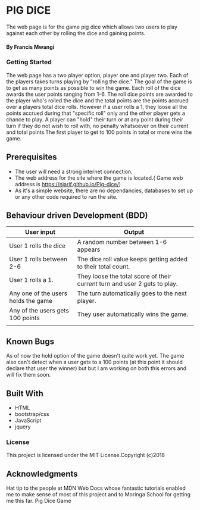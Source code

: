 # PIG DICE
The web page is for the game pig dice which allows two users to play against each other by rolling the dice and gaining points.
#### By **Francis Mwangi**
### Getting Started
The web page has a two player option, player one and player two. Each of the players takes turns playing by "rolling the dice." The goal of the game is to get as many points as possible to win the game. Each roll of the dice awards the user points ranging from 1-6. The roll dice points are awarded to the player who's rolled the dice and the total points are the points accrued over a players total dice rolls. However if a user rolls a 1, they loose all the points accrued during that "specific roll" only and the other player gets a chance to play. A player can "hold" their turn or at any point during their turn if they do not wish to roll with, no penalty whatsoever on their current and total points.The first player to get to 100 points in total or more wins the game.
## Prerequisites
* The user will need a strong internet connection.
* The web address for the site where the game is located.( Game web address is https://njarif.github.io/Pig-dice/)
* As it's a simple website, there are no dependancies, databases to set up or any other code required to run the site.
## Behaviour driven Development (BDD)

| User input                                 | Output                                                                   |
| -------------                              | -------------                                                            |
|  User 1 rolls the dice                     | A random number between 1-6 appears                                      |
|  User 1 rolls between 2-6                  | The dice roll value keeps getting added to their total count.            |
|  User 1 rolls a 1.                         | They loose the total score of their current turn and user 2 gets to play.|
|  Any one of the users holds the game       | The turn automatically goes to the next player.                          |
|  Any of the users gets 100 points          | They user automatically wins the game.                                   |
|                                            |                                          |
## Known Bugs
As of now the hold option of the game doesn't quite work yet. The game also can't detect when a user gets to a 100 points (at this point it should declare that user the winner) but but I am working on both this errors and will fix them soon.
## Built With
* HTML
* bootstrap/css
* JavaScript
* jquery
### License
This project is licensed under the MIT License.Copyright (c)2018

## Acknowledgments
Hat tip to the people at MDN Web Docs whose fantastic tutorials enabled me to make sense of most of this project and to Moringa School for getting me this far.
Pig Dice Game
